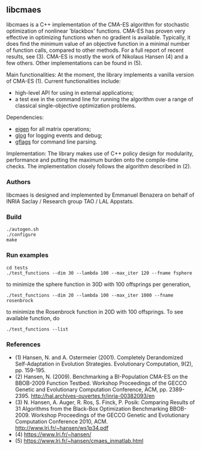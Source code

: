 ## libcmaes
libcmaes is a C++ implementation of the CMA-ES algorithm for stochastic optimization of nonlinear 'blackbox' functions.
CMA-ES has proven very effective in optimizing functions when no gradient is available. Typically, it does find the minimum value of an objective function in a minimal number of function calls, compared to other methods. For a full report of recent results, see (3).
CMA-ES is mostly the work of Nikolaus Hansen (4) and a few others.
Other implementations can be found in (5).

Main functionalities:
At the moment, the library implements a vanilla version of CMA-ES (1).
Current functionalities include:

- high-level API for using in external applications;
- a test exe in the command line for running the algorithm over a range of classical single-objective optimization problems.

Dependencies:

- [eigen](http://eigen.tuxfamily.org/index.php?title=Main_Page) for all matrix operations;
- [glog](https://code.google.com/p/google-glog/) for logging events and debug;
- [gflags](https://code.google.com/p/gflags/) for command line parsing.

Implementation:
The library makes use of C++ policy design for modularity, performance and putting the maximum burden onto the compile-time checks. The implementation closely follows the algorithm described in (2).

### Authors
libcmaes is designed and implemented by Emmanuel Benazera on behalf of INRIA Saclay / Research group TAO / LAL Appstats.

### Build
```
./autogen.sh
./configure
make
```

### Run examples
```
cd tests
./test_functions --dim 30 --lambda 100 --max_iter 120 --fname fsphere
```
to minimize the sphere function in 30D with 100 offsprings per generation,
```
./test_functions --dim 20 --lambda 100 --max_iter 1000 --fname rosenbrock
```
to minimize the Rosenbrock function in 20D with 100 offsprings. To see available function, do
```
./test_functions --list
```

### References
- (1) Hansen, N. and A. Ostermeier (2001). Completely Derandomized Self-Adaptation in Evolution Strategies. Evolutionary Computation, 9(2), pp. 159-195.
- (2) Hansen, N. (2009). Benchmarking a BI-Population CMA-ES on the BBOB-2009 Function Testbed. Workshop Proceedings of the GECCO Genetic and Evolutionary Computation Conference, ACM, pp. 2389-2395. http://hal.archives-ouvertes.fr/inria-00382093/en
- (3) N. Hansen, A. Auger, R. Ros, S. Finck, P. Posik: Comparing Results of 31 Algorithms from the Black-Box Optimization Benchmarking BBOB-2009. Workshop Proceedings of the GECCO Genetic and Evolutionary Computation Conference 2010, ACM. http://www.lri.fr/~hansen/ws1p34.pdf
- (4) https://www.lri.fr/~hansen/
- (5) https://www.lri.fr/~hansen/cmaes_inmatlab.html